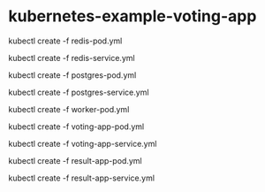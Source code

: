 # kubernetes-example-voting-app

kubectl create -f redis-pod.yml

kubectl create -f redis-service.yml

kubectl create -f postgres-pod.yml

kubectl create -f postgres-service.yml

kubectl create -f worker-pod.yml

kubectl create -f voting-app-pod.yml

kubectl create -f voting-app-service.yml

kubectl create -f result-app-pod.yml

kubectl create -f result-app-service.yml
